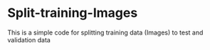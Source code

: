 # Split-training-Images
This is a simple code for splitting training data (Images) to test and validation data  
